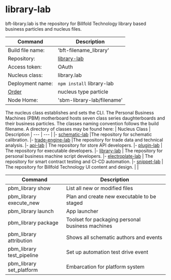 # library-lab


bft-library.lab is the repository for Billfold Technology library based business particles and nucleus files.

| Command | Description |
| --- | --- |
|  Build file name: | 'bft-filename_library' |
|  Repository: | [library-lab](https://github.com/Billfold-Technologies/library-lab/) |
|  Access token: | OAuth |
|  Nucleus class: | library.lab |
|  Deployment name: | `npm install` library-lab |
|  [Order](https://github.com/Billfold-Technologies/Technical-Orders) | nucleus type particle |
|  Node Home: | 'sbm-library-lab/filename' |

The nucleus class establishes and sets the CLI. The Personal Business Machines (PBM) motherboard hosts seven class series daughterboards and their business particles. The classes naming convention follows the build filename. A directory of classes may be found here:
| Nucleus Class | Description
| --- | --- |
|- [schematic-lab](https://github.com/Billfold-Technologies/schematic-lab) |The repository for schematic calibration.
|- [trade-engine-lab](https://github.com/Billfold-Technologies/trade-engine-lab) |The repository for trade data and technical analysis.
|- [api-lab](https://github.com/Billfold-Technologies/api-lab) | The repository for store API developers.
|- [plugin-lab](https://github.com/Billfold-Technologies/plugin-lab) | The repository for executable developers.
|- [library-lab](https://github.com/Billfold-Technologies/library-lab) | The repository for personal business machine script developers.
|- [electroplate-lab](https://github.com/Billfold-Technologies/electroplate-lab) | The repository for smart contract testing and CI-CD automation.
|- [snippet-lab](https://github.com/Billfold-Technologies/snippet-lab) | The repository for Billfold Technology UI content and design.
|     |

| Command | Description |
| --- | --- |
| pbm_library show | List all new or modified files |
| pbm_library execute_new | Plan and create new executable to be staged |
| pbm_library launch | App launcher
| pbm_library package | Toolset for packaging personal business machines |
| pbm_library attribution | Shows all schematic authors and events |
| pbm_library test_pipeline | Set up automation test drive event |
| pbm_library set_platform | Embarcation for platform system |
